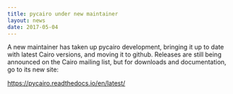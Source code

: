 ```yaml
---
title: pycairo under new maintainer
layout: news
date: 2017-05-04
---
```

A new maintainer has taken up pycairo development, bringing it
up to date with latest Cairo versions, and moving it to github.
Releases are still being announced on the Cairo mailing list,
but for downloads and documentation, go to its new site:

https://pycairo.readthedocs.io/en/latest/
